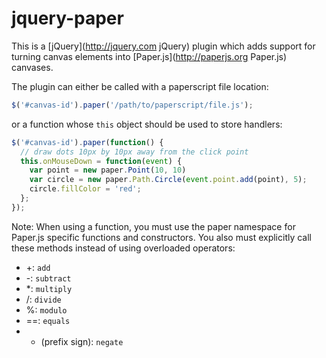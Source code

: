 jquery-paper
============

This is a [jQuery](http://jquery.com jQuery) plugin which adds support for
turning canvas elements into [Paper.js](http://paperjs.org Paper.js) canvases.

The plugin can either be called with a paperscript file location:

```javascript
$('#canvas-id').paper('/path/to/paperscript/file.js');
```

or a function whose `this` object should be used to store handlers:

```javascript
$('#canvas-id').paper(function() {
  // draw dots 10px by 10px away from the click point
  this.onMouseDown = function(event) {
    var point = new paper.Point(10, 10)
    var circle = new paper.Path.Circle(event.point.add(point), 5);
    circle.fillColor = 'red';
  };
});
```

Note: When using a function, you must use the paper namespace for Paper.js
specific functions and constructors. You also must explicitly call these methods
instead of using overloaded operators:

* +: `add`
* -: `subtract`
* *: `multiply`
* /: `divide`
* %: `modulo`
* ==: `equals`
* - (prefix sign): `negate`

